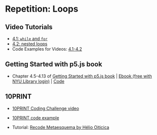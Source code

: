 # Repetition: Loops

## Video Tutorials
* [4.1: `while` and `for`](https://www.youtube.com/watch?v=cnRD9o6odjk&list=PLRqwX-V7Uu6Zy51Q-x9tMWIv9cueOFTFA&index=14)
* [4.2: nested loops](https://www.youtube.com/watch?v=1c1_TMdf8b8&list=PLRqwX-V7Uu6Zy51Q-x9tMWIv9cueOFTFA&index=15)
* Code Examples for Videos: [4.1-4.2](https://github.com/CodingRainbow/Rainbow-Code/tree/master/p5.js)

## Getting Started with p5.js book
*  Chapter 4.5-4.13 of [Getting Started with p5.js book](http://amzn.to/2ckixCW) | [Ebook (free with NYU Library login)](https://ebookcentral.proquest.com/lib/nyulibrary-ebooks/detail.action?docID=4333728) | [Code](https://github.com/lmccart/gswp5.js-code)

## 10PRINT
* [10PRINT Coding Challenge video](https://youtu.be/bEyTZ5ZZxZs)
* [10PRINT code example](https://editor.p5js.org/icm/sketches/rkHKL962)

* Tutorial: [Recode Metaesquema by Hélio Oiticica](https://github.com/itpresidents/icm-help-sessions-2020/blob/master/session-04/session-04-example.md)
